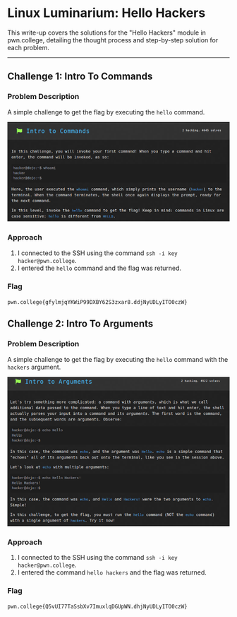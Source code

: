 # Linux Luminarium: Hello Hackers

This write-up covers the solutions for the "Hello Hackers" module in pwn.college, detailing the thought process and step-by-step solution for each problem.

---

## Challenge 1: Intro To Commands

### Problem Description
A simple challenge to get the flag by executing the `hello` command.

![Intro to Commands](./images/Hello_Hackers/1.png)

### Approach
1. I connected to the SSH using the command `ssh -i key hacker@pwn.college`.
2. I entered the `hello` command and the flag was returned.

### Flag
`pwn.college{gfylmjqYKWiP99DXBY62S3zxar8.ddjNyUDLyITO0czW}`

## Challenge 2: Intro To Arguments

### Problem Description
A simple challenge to get the flag by executing the `hello` command with the `hackers` argument.

![Intro to Arguments](./images/Hello_Hackers/2.png)

### Approach
1. I connected to the SSH using the command `ssh -i key hacker@pwn.college`.
2. I entered the command `hello hackers` and the flag was returned.

### Flag
`pwn.college{Q5vUI77TaSsbXv7ImuxlqDGUpWN.dhjNyUDLyITO0czW}`